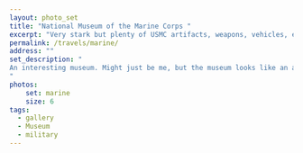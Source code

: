 ```yaml
---
layout: photo_set
title: "National Museum of the Marine Corps "
excerpt: "Very stark but plenty of USMC artifacts, weapons, vehicles, etc"
permalink: /travels/marine/
address: ""
set_description: "
An interesting museum. Might just be me, but the museum looks like an artillery firebase. It's supposed to invoke the flag raising on Iwo Jima. The layout is very stark and sparse on the outside. Worth visiting, but very... edited. No mention of the Banana Wars as an example. Still, lots of Marine history.
"
photos:
    set: marine
    size: 6
tags:
  - gallery
  - Museum
  - military
---
```

